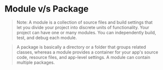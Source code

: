 # Module v/s Package

> Note: A module is a collection of source files and build settings that let you divide your project into discrete units of functionality. Your project can have one or many modules. You can independently build, test, and debug each module.

> A package is basically a directory or a folder that groups related classes, whereas a module provides a container for your app's source code, resource files, and app-level settings. A module can contain multiple packages.
